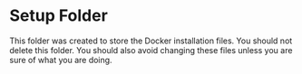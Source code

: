 **Setup Folder**
===================
This folder was created to store the Docker installation files. You should not delete this folder. You should also avoid changing these files unless you are sure of what you are doing.